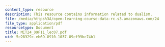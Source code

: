 ```yaml
---
content_type: resource
description: This resource contains information related to dualism.
file: /media/https%3A/open-learning-course-data-rc.s3.amazonaws.com/24-09-minds-and-machines-fall-2011/5e28329ceb698910103789ef99bc74b1_MIT24_09F11_lec07.pdf
file_type: application/pdf
resourcetype: Document
title: MIT24_09F11_lec07.pdf
uid: 5e28329c-eb69-8910-1037-89ef99bc74b1
---
```

